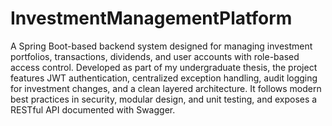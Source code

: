# InvestmentManagementPlatform

A Spring Boot-based backend system designed for managing investment portfolios, transactions, dividends, and user accounts with role-based access control. Developed as part of my undergraduate thesis, the project features JWT authentication, centralized exception handling, audit logging for investment changes, and a clean layered architecture. It follows modern best practices in security, modular design, and unit testing, and exposes a RESTful API documented with Swagger.
